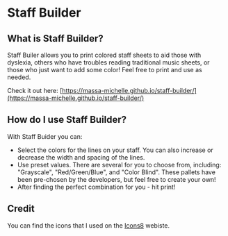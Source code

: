 # Staff Builder

## What is Staff Builder?
Staff Builer allows you to print colored staff sheets to aid those with dyslexia, others who have troubles reading traditional music sheets, or those who just want to add some color! Feel free to print and use as needed.

Check it out here: [https://massa-michelle.github.io/staff-builder/](https://massa-michelle.github.io/staff-builder/)

## How do I use Staff Builder?
With Staff Buider you can:
- Select the colors for the lines on your staff. You can also increase or decrease the width and spacing of
            the lines.
- Use preset values. There are several for you to choose from, including: "Grayscale", "Red/Green/Blue", and "Color Blind". These pallets have been pre-chosen by the developers, but feel free to create your own!
- After finding the perfect combination for you - hit print!

## Credit
You can find the icons that I used on the [Icons8](https://icons8.com/) webiste.
